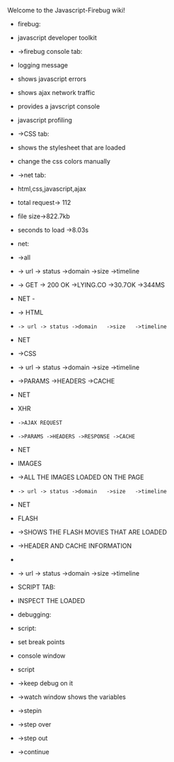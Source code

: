 Welcome to the Javascript-Firebug wiki!

* firebug:
* javascript developer toolkit

* ->firebug console tab:

* logging message
* shows javascript errors
* shows ajax network traffic
* provides a javscript console
* javascript profiling

* ->CSS tab:
* shows the stylesheet that are loaded
* change the css colors manually

* ->net tab:
* html,css,javascript,ajax

* total request-> 112
* file size->822.7kb
* seconds to load ->8.03s

* net:
* ->all 
*   -> url -> status ->domain   ->size   ->timeline
*   -> GET -> 200 OK ->LYING.CO ->30.7OK ->344MS 

* NET -
*   -> HTML
*     -> url -> status ->domain   ->size   ->timeline


* NET 
*   ->CSS
*    -> url -> status ->domain   ->size   ->timeline
*    ->PARAMS ->HEADERS ->CACHE
* NET
*    XHR
*     ->AJAX REQUEST
*     ->PARAMS ->HEADERS ->RESPONSE ->CACHE
* NET 
*   IMAGES 
*    ->ALL THE IMAGES LOADED ON THE PAGE
*     -> url -> status ->domain   ->size   ->timeline

* NET
*   FLASH
*    ->SHOWS THE FLASH MOVIES THAT ARE LOADED
*    ->HEADER AND CACHE INFORMATION
*  
*   -> url -> status ->domain   ->size   ->timeline


* SCRIPT TAB:

* INSPECT THE LOADED
* debugging:
* script:

* set break points
* console window


* script
* ->keep debug on it
* ->watch window shows the variables
* ->stepin 
* ->step over
* ->step out
* ->continue
